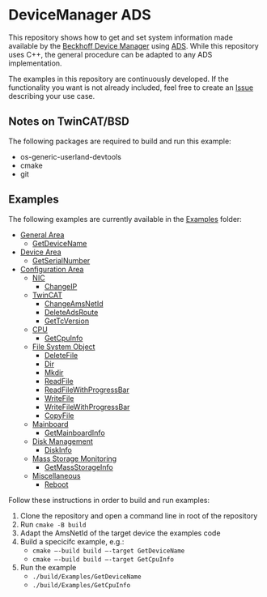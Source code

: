 # DeviceManager ADS

This repository shows how to get and set system information made available by the [Beckhoff Device Manager](https://infosys.beckhoff.com/content/1033/devicemanager/262925835.html) using [ADS](https://infosys.beckhoff.com/content/1033/tcinfosys3/11291871243.html). While this repository uses C++, the general procedure can be adapted to any ADS implementation. 

The examples in this repository are continuously developed. If the functionality you want is not already included, feel free to create an [Issue](https://github.com/Beckhoff/DeviceManager_ADS_Samples/issues/new/choose) describing your use case. 

## Notes on TwinCAT/BSD

The following packages are required to build and run this example:
  - os-generic-userland-devtools
  - cmake
  - git

## Examples

The following examples are currently available in the [Examples](/Examples) folder:

- [General Area](https://infosys.beckhoff.com/content/1031/devicemanager/262981387.html?id=4293180299832159029)
  - [GetDeviceName](/Examples/get_device_name.cpp)
- [Device Area](https://infosys.beckhoff.com/content/1031/devicemanager/263037707.html?id=2194017811770186156)
  - [GetSerialNumber](/Examples/get_serial_number.cpp)
- [Configuration Area](https://infosys.beckhoff.com/content/1031/devicemanager/262982923.html?id=3581134456374512489)
  - [NIC](https://infosys.beckhoff.com/content/1031/devicemanager/263013131.html?id=5976289690375372601)
    - [ChangeIP](/Examples/change_ip.cpp)
  - [TwinCAT](https://infosys.beckhoff.com/content/1031/devicemanager/263030539.html?id=1967927695808387382)
    - [ChangeAmsNetId](/Examples/change_amsnetid.cpp)
    - [DeleteAdsRoute](/Examples/delete_route.cpp)
    - [GetTcVersion](/Examples/get_tc_version.cpp)
  - [CPU](https://infosys.beckhoff.com/content/1031/devicemanager/262984459.html?id=5232713418016897865)
    - [GetCpuInfo](/Examples/get_cpu_info.cpp)
  - [File System Object](https://infosys.beckhoff.com/content/1031/devicemanager/263000843.html?id=5965980679203448020)
    - [DeleteFile](/Examples/delete_file.cpp)
    - [Dir](/Examples/dir.cpp)
    - [Mkdir](/Examples/mkdir.cpp)
    - [ReadFile](/Examples/read_file.cpp)
    - [ReadFileWithProgressBar](/Examples/read_file_progress_bar.cpp)
    - [WriteFile](/Examples/write_file.cpp)
    - [WriteFileWithProgressBar](/Examples/write_file_progress_bar.cpp)
    - [CopyFile](/Examples/copy_file.cpp)
  - [Mainboard](https://infosys.beckhoff.com/content/1031/devicemanager/263006475.html?id=3759807160000515243)
    - [GetMainboardInfo](/Examples/get_mainboard_info.cpp)
  - [Disk Management](https://infosys.beckhoff.com/content/1033/devicemanager/262990091.html)
    - [DiskInfo](/Examples/disk_info.cpp)
  - [Mass Storage Monitoring](https://infosys.beckhoff.com/content/1031/devicemanager/2139306763.html)
    - [GetMassStorageInfo](/Examples/get_mass_storage_info.cpp) 
  - [Miscellaneous](https://infosys.beckhoff.com/content/1031/devicemanager/263010571.html?id=6080561606085130)
    - [Reboot](/Examples/reboot.cpp)

Follow these instructions in order to build and run examples:

1.	Clone the repository and open a command line in root of the repository
2.	Run `cmake -B build`
3.	Adapt the AmsNetId of the target device the examples code
4.	Build a specicifc example, e.g.:
    - `cmake –-build build –-target GetDeviceName`
    - `cmake –-build build –-target GetCpuInfo`
5. Run the example
    - `./build/Examples/GetDeviceName`
    - `./build/Examples/GetCpuInfo`
